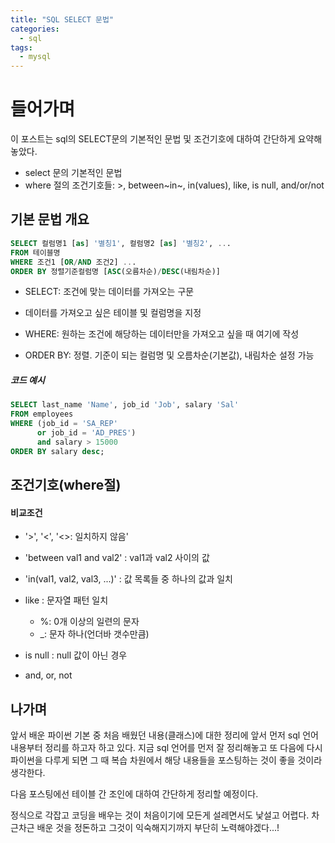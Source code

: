 ```yaml
---
title: "SQL SELECT 문법"
categories:	
  - sql
tags:
  - mysql
---
```


# 들어가며

이 포스트는 sql의 SELECT문의 기본적인 문법 및 조건기호에 대하여 간단하게 요약해 놓았다.

- select 문의 기본적인 문법
- where 절의 조건기호들: >, between~in~, in(values), like, is null, and/or/not



## 기본 문법 개요

``` sql
SELECT 컬럼명1 [as] '별칭1', 컬럼명2 [as] '별칭2', ...
FROM 테이블명
WHERE 조건1 [OR/AND 조건2] ...
ORDER BY 정렬기준컬럼명 [ASC(오름차순)/DESC(내림차순)]
```

- SELECT: 조건에 맞는 데이터를 가져오는 구문

- 데이터를 가져오고 싶은 테이블 및 컬럼명을 지정
- WHERE: 원하는 조건에 해당하는 데이터만을 가져오고 싶을 때 여기에 작성
- ORDER BY: 정렬. 기준이 되는 컬럼명 및 오름차순(기본값), 내림차순 설정 가능



##### 코드 예시

```sql
SELECT last_name 'Name', job_id 'Job', salary 'Sal'
FROM employees
WHERE (job_id = 'SA_REP'
      or job_id = 'AD_PRES')
      and salary > 15000
ORDER BY salary desc;
```



## 조건기호(where절)

#### 비교조건

- '>', '<', '<>: 일치하지 않음'

- 'between val1 and val2' : val1과 val2 사이의 값

- 'in(val1, val2, val3, ...)' : 값 목록들 중 하나의 값과 일치

- like : 문자열 패턴 일치

  - %: 0개 이상의 일련의 문자
  - _: 문자 하나(언더바 갯수만큼)

- is null : null 값이 아닌 경우

- and, or, not

  

## 나가며

 앞서 배운 파이썬 기본 중 처음 배웠던 내용(클래스)에 대한 정리에 앞서 먼저 sql 언어 내용부터 정리를 하고자 하고 있다.  지금 sql 언어를 먼저 잘 정리해놓고 또 다음에 다시 파이썬을 다루게 되면 그 때 복습 차원에서 해당 내용들을 포스팅하는 것이 좋을 것이라 생각한다. 



 다음 포스팅에선 테이블 간 조인에 대하여 간단하게 정리할 예정이다.



 정식으로 각잡고 코딩을 배우는 것이 처음이기에 모든게 설레면서도 낯설고 어렵다. 차근차근 배운 것을 정돈하고 그것이 익숙해지기까지 부단히 노력해야겠다...!
